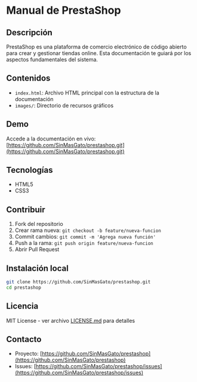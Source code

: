 # Manual de PrestaShop

## Descripción
PrestaShop es una plataforma de comercio electrónico de código abierto para crear y gestionar tiendas online. Esta documentación te guiará por los aspectos fundamentales del sistema.

## Contenidos
- `index.html`: Archivo HTML principal con la estructura de la documentación
- `images/`: Directorio de recursos gráficos


## Demo
Accede a la documentación en vivo: [https://github.com/SinMasGato/prestashop.git](https://github.com/SinMasGato/prestashop.git)

## Tecnologías
- HTML5
- CSS3

## Contribuir
1. Fork del repositorio
2. Crear rama nueva: `git checkout -b feature/nueva-funcion`
3. Commit cambios: `git commit -m 'Agrega nueva función'`
4. Push a la rama: `git push origin feature/nueva-funcion`
5. Abrir Pull Request

## Instalación local
```bash
git clone https://github.com/SinMasGato/prestashop.git
cd prestashop
```

## Licencia
MIT License - ver archivo [LICENSE.md](LICENSE.md) para detalles

## Contacto
- Proyecto: [https://github.com/SinMasGato/prestashop](https://github.com/SinMasGato/prestashop)
- Issues: [https://github.com/SinMasGato/prestashop/issues](https://github.com/SinMasGato/prestashop/issues)
